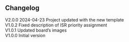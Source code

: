 ## Changelog  
V2.0.0 2024-04-23 Project updated with the new template  
V1.0.2 Fixed description of ISR priority assignment  
V1.0.1 Updated board’s images  
V1.0.0 Initial version  
